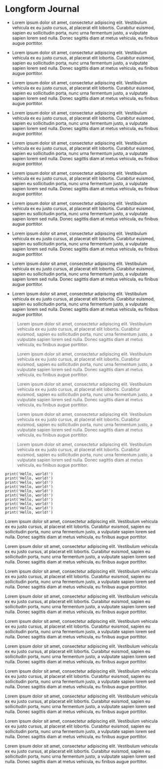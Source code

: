 # Longform Journal

- Lorem ipsum dolor sit amet, consectetur adipiscing elit. Vestibulum vehicula ex eu justo cursus, at placerat elit lobortis. Curabitur euismod, sapien eu sollicitudin porta, nunc urna fermentum justo, a vulputate sapien lorem sed nulla. Donec sagittis diam at metus vehicula, eu finibus augue porttitor. 

- Lorem ipsum dolor sit amet, consectetur adipiscing elit. Vestibulum vehicula ex eu justo cursus, at placerat elit lobortis. Curabitur euismod, sapien eu sollicitudin porta, nunc urna fermentum justo, a vulputate sapien lorem sed nulla. Donec sagittis diam at metus vehicula, eu finibus augue porttitor. 

- Lorem ipsum dolor sit amet, consectetur adipiscing elit. Vestibulum vehicula ex eu justo cursus, at placerat elit lobortis. Curabitur euismod, sapien eu sollicitudin porta, nunc urna fermentum justo, a vulputate sapien lorem sed nulla. Donec sagittis diam at metus vehicula, eu finibus augue porttitor. 

- Lorem ipsum dolor sit amet, consectetur adipiscing elit. Vestibulum vehicula ex eu justo cursus, at placerat elit lobortis. Curabitur euismod, sapien eu sollicitudin porta, nunc urna fermentum justo, a vulputate sapien lorem sed nulla. Donec sagittis diam at metus vehicula, eu finibus augue porttitor. 

- Lorem ipsum dolor sit amet, consectetur adipiscing elit. Vestibulum vehicula ex eu justo cursus, at placerat elit lobortis. Curabitur euismod, sapien eu sollicitudin porta, nunc urna fermentum justo, a vulputate sapien lorem sed nulla. Donec sagittis diam at metus vehicula, eu finibus augue porttitor. 

- Lorem ipsum dolor sit amet, consectetur adipiscing elit. Vestibulum vehicula ex eu justo cursus, at placerat elit lobortis. Curabitur euismod, sapien eu sollicitudin porta, nunc urna fermentum justo, a vulputate sapien lorem sed nulla. Donec sagittis diam at metus vehicula, eu finibus augue porttitor. 

- Lorem ipsum dolor sit amet, consectetur adipiscing elit. Vestibulum vehicula ex eu justo cursus, at placerat elit lobortis. Curabitur euismod, sapien eu sollicitudin porta, nunc urna fermentum justo, a vulputate sapien lorem sed nulla. Donec sagittis diam at metus vehicula, eu finibus augue porttitor. 

- Lorem ipsum dolor sit amet, consectetur adipiscing elit. Vestibulum vehicula ex eu justo cursus, at placerat elit lobortis. Curabitur euismod, sapien eu sollicitudin porta, nunc urna fermentum justo, a vulputate sapien lorem sed nulla. Donec sagittis diam at metus vehicula, eu finibus augue porttitor. 

- Lorem ipsum dolor sit amet, consectetur adipiscing elit. Vestibulum vehicula ex eu justo cursus, at placerat elit lobortis. Curabitur euismod, sapien eu sollicitudin porta, nunc urna fermentum justo, a vulputate sapien lorem sed nulla. Donec sagittis diam at metus vehicula, eu finibus augue porttitor. 

- Lorem ipsum dolor sit amet, consectetur adipiscing elit. Vestibulum vehicula ex eu justo cursus, at placerat elit lobortis. Curabitur euismod, sapien eu sollicitudin porta, nunc urna fermentum justo, a vulputate sapien lorem sed nulla. Donec sagittis diam at metus vehicula, eu finibus augue porttitor. 
> Lorem ipsum dolor sit amet, consectetur adipiscing elit. Vestibulum vehicula ex eu justo cursus, at placerat elit lobortis. Curabitur euismod, sapien eu sollicitudin porta, nunc urna fermentum justo, a vulputate sapien lorem sed nulla. Donec sagittis diam at metus vehicula, eu finibus augue porttitor. 

> Lorem ipsum dolor sit amet, consectetur adipiscing elit. Vestibulum vehicula ex eu justo cursus, at placerat elit lobortis. Curabitur euismod, sapien eu sollicitudin porta, nunc urna fermentum justo, a vulputate sapien lorem sed nulla. Donec sagittis diam at metus vehicula, eu finibus augue porttitor. 

> Lorem ipsum dolor sit amet, consectetur adipiscing elit. Vestibulum vehicula ex eu justo cursus, at placerat elit lobortis. Curabitur euismod, sapien eu sollicitudin porta, nunc urna fermentum justo, a vulputate sapien lorem sed nulla. Donec sagittis diam at metus vehicula, eu finibus augue porttitor. 

> Lorem ipsum dolor sit amet, consectetur adipiscing elit. Vestibulum vehicula ex eu justo cursus, at placerat elit lobortis. Curabitur euismod, sapien eu sollicitudin porta, nunc urna fermentum justo, a vulputate sapien lorem sed nulla. Donec sagittis diam at metus vehicula, eu finibus augue porttitor. 

> Lorem ipsum dolor sit amet, consectetur adipiscing elit. Vestibulum vehicula ex eu justo cursus, at placerat elit lobortis. Curabitur euismod, sapien eu sollicitudin porta, nunc urna fermentum justo, a vulputate sapien lorem sed nulla. Donec sagittis diam at metus vehicula, eu finibus augue porttitor. 

```
print('Hello, world!')
print('Hello, world!')
print('Hello, world!')
print('Hello, world!')
print('Hello, world!')
print('Hello, world!')
print('Hello, world!')
print('Hello, world!')
print('Hello, world!')
print('Hello, world!')
```

Lorem ipsum dolor sit amet, consectetur adipiscing elit. Vestibulum vehicula ex eu justo cursus, at placerat elit lobortis. Curabitur euismod, sapien eu sollicitudin porta, nunc urna fermentum justo, a vulputate sapien lorem sed nulla. Donec sagittis diam at metus vehicula, eu finibus augue porttitor. 

Lorem ipsum dolor sit amet, consectetur adipiscing elit. Vestibulum vehicula ex eu justo cursus, at placerat elit lobortis. Curabitur euismod, sapien eu sollicitudin porta, nunc urna fermentum justo, a vulputate sapien lorem sed nulla. Donec sagittis diam at metus vehicula, eu finibus augue porttitor. 

Lorem ipsum dolor sit amet, consectetur adipiscing elit. Vestibulum vehicula ex eu justo cursus, at placerat elit lobortis. Curabitur euismod, sapien eu sollicitudin porta, nunc urna fermentum justo, a vulputate sapien lorem sed nulla. Donec sagittis diam at metus vehicula, eu finibus augue porttitor. 

Lorem ipsum dolor sit amet, consectetur adipiscing elit. Vestibulum vehicula ex eu justo cursus, at placerat elit lobortis. Curabitur euismod, sapien eu sollicitudin porta, nunc urna fermentum justo, a vulputate sapien lorem sed nulla. Donec sagittis diam at metus vehicula, eu finibus augue porttitor. 

Lorem ipsum dolor sit amet, consectetur adipiscing elit. Vestibulum vehicula ex eu justo cursus, at placerat elit lobortis. Curabitur euismod, sapien eu sollicitudin porta, nunc urna fermentum justo, a vulputate sapien lorem sed nulla. Donec sagittis diam at metus vehicula, eu finibus augue porttitor. 

Lorem ipsum dolor sit amet, consectetur adipiscing elit. Vestibulum vehicula ex eu justo cursus, at placerat elit lobortis. Curabitur euismod, sapien eu sollicitudin porta, nunc urna fermentum justo, a vulputate sapien lorem sed nulla. Donec sagittis diam at metus vehicula, eu finibus augue porttitor. 

Lorem ipsum dolor sit amet, consectetur adipiscing elit. Vestibulum vehicula ex eu justo cursus, at placerat elit lobortis. Curabitur euismod, sapien eu sollicitudin porta, nunc urna fermentum justo, a vulputate sapien lorem sed nulla. Donec sagittis diam at metus vehicula, eu finibus augue porttitor. 

Lorem ipsum dolor sit amet, consectetur adipiscing elit. Vestibulum vehicula ex eu justo cursus, at placerat elit lobortis. Curabitur euismod, sapien eu sollicitudin porta, nunc urna fermentum justo, a vulputate sapien lorem sed nulla. Donec sagittis diam at metus vehicula, eu finibus augue porttitor. 

Lorem ipsum dolor sit amet, consectetur adipiscing elit. Vestibulum vehicula ex eu justo cursus, at placerat elit lobortis. Curabitur euismod, sapien eu sollicitudin porta, nunc urna fermentum justo, a vulputate sapien lorem sed nulla. Donec sagittis diam at metus vehicula, eu finibus augue porttitor. 

Lorem ipsum dolor sit amet, consectetur adipiscing elit. Vestibulum vehicula ex eu justo cursus, at placerat elit lobortis. Curabitur euismod, sapien eu sollicitudin porta, nunc urna fermentum justo, a vulputate sapien lorem sed nulla. Donec sagittis diam at metus vehicula, eu finibus augue porttitor. 